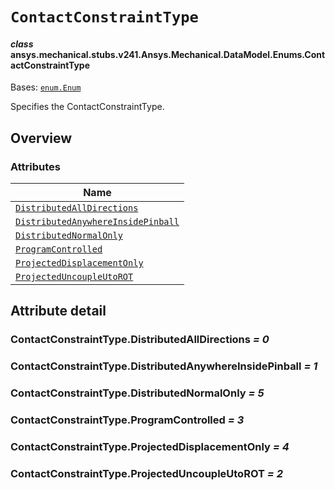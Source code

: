 # `ContactConstraintType`



#### *class* ansys.mechanical.stubs.v241.Ansys.Mechanical.DataModel.Enums.ContactConstraintType

Bases: [`enum.Enum`](https://docs.python.org/3/library/enum.html#enum.Enum)

Specifies the ContactConstraintType.

<!-- !! processed by numpydoc !! -->

<a id="overview"></a>

## Overview

### Attributes

| Name |
| ---------------------------------------------------------------------------------------------------------------------------------------------------------------------------- |
| [`DistributedAllDirections`](../../../../../v242/Ansys/Mechanical/DataModel/Enums/ContactConstraintType.md#ContactConstraintType.DistributedAllDirections) |
| [`DistributedAnywhereInsidePinball`](../../../../../v242/Ansys/Mechanical/DataModel/Enums/ContactConstraintType.md#ContactConstraintType.DistributedAnywhereInsidePinball) |
| [`DistributedNormalOnly`](../../../../../v242/Ansys/Mechanical/DataModel/Enums/ContactConstraintType.md#ContactConstraintType.DistributedNormalOnly) |
| [`ProgramControlled`](../../../../../v242/Ansys/Mechanical/DataModel/Enums/ContactConstraintType.md#ContactConstraintType.ProgramControlled) |
| [`ProjectedDisplacementOnly`](../../../../../v242/Ansys/Mechanical/DataModel/Enums/ContactConstraintType.md#ContactConstraintType.ProjectedDisplacementOnly) |
| [`ProjectedUncoupleUtoROT`](../../../../../v242/Ansys/Mechanical/DataModel/Enums/ContactConstraintType.md#ContactConstraintType.ProjectedUncoupleUtoROT) |

<a id="attribute-detail"></a>

## Attribute detail

<a id="ContactConstraintType.DistributedAllDirections"></a>

### ContactConstraintType.DistributedAllDirections *= 0*

<a id="ContactConstraintType.DistributedAnywhereInsidePinball"></a>

### ContactConstraintType.DistributedAnywhereInsidePinball *= 1*

<a id="ContactConstraintType.DistributedNormalOnly"></a>

### ContactConstraintType.DistributedNormalOnly *= 5*

<a id="ContactConstraintType.ProgramControlled"></a>

### ContactConstraintType.ProgramControlled *= 3*

<a id="ContactConstraintType.ProjectedDisplacementOnly"></a>

### ContactConstraintType.ProjectedDisplacementOnly *= 4*

<a id="ContactConstraintType.ProjectedUncoupleUtoROT"></a>

### ContactConstraintType.ProjectedUncoupleUtoROT *= 2*


